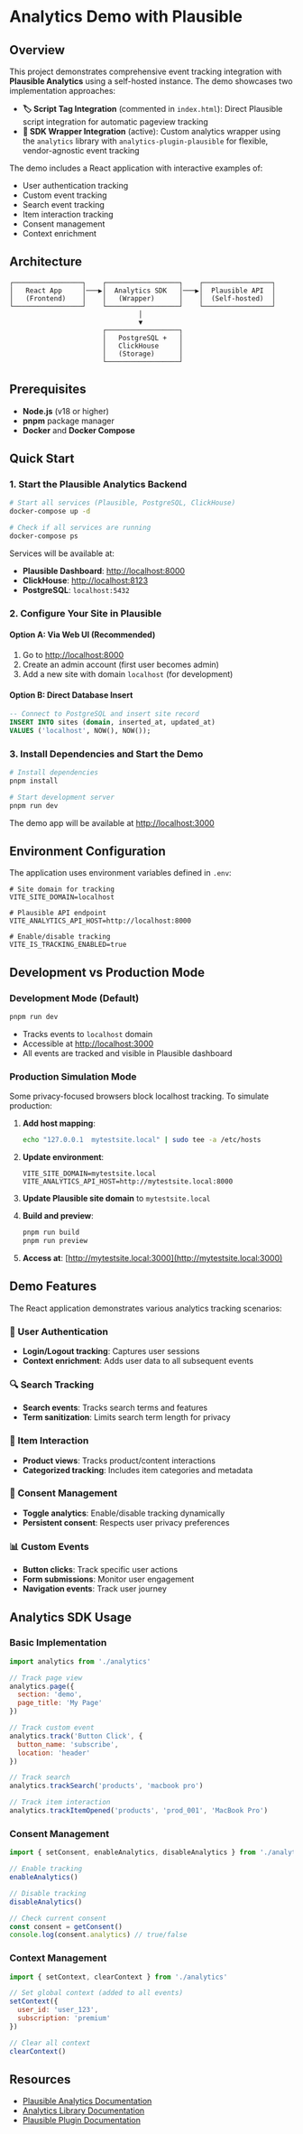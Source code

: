 # Analytics Demo with Plausible

## Overview

This project demonstrates comprehensive event tracking integration with **Plausible Analytics** using a self-hosted instance. The demo showcases two implementation approaches:

- **🏷️ Script Tag Integration** (commented in `index.html`): Direct Plausible script integration for automatic pageview tracking
- **🔧 SDK Wrapper Integration** (active): Custom analytics wrapper using the `analytics` library with `analytics-plugin-plausible` for flexible, vendor-agnostic event tracking

The demo includes a React application with interactive examples of:
- User authentication tracking
- Custom event tracking  
- Search event tracking
- Item interaction tracking
- Consent management
- Context enrichment

## Architecture

```
┌─────────────────┐    ┌──────────────────┐    ┌─────────────────┐
│   React App     │───▶│  Analytics SDK   │───▶│  Plausible API  │
│   (Frontend)    │    │   (Wrapper)      │    │  (Self-hosted)  │
└─────────────────┘    └──────────────────┘    └─────────────────┘
                                │
                                ▼
                       ┌──────────────────┐
                       │   PostgreSQL +   │
                       │   ClickHouse     │
                       │   (Storage)      │
                       └──────────────────┘
```

## Prerequisites

- **Node.js** (v18 or higher)
- **pnpm** package manager
- **Docker** and **Docker Compose**

## Quick Start

### 1. Start the Plausible Analytics Backend

```bash
# Start all services (Plausible, PostgreSQL, ClickHouse)
docker-compose up -d

# Check if all services are running
docker-compose ps
```

Services will be available at:
- **Plausible Dashboard**: [http://localhost:8000](http://localhost:8000)
- **ClickHouse**: [http://localhost:8123](http://localhost:8123)
- **PostgreSQL**: `localhost:5432`

### 2. Configure Your Site in Plausible

#### Option A: Via Web UI (Recommended)
1. Go to [http://localhost:8000](http://localhost:8000)
2. Create an admin account (first user becomes admin)
3. Add a new site with domain `localhost` (for development)

#### Option B: Direct Database Insert
```sql
-- Connect to PostgreSQL and insert site record
INSERT INTO sites (domain, inserted_at, updated_at) 
VALUES ('localhost', NOW(), NOW());
```

### 3. Install Dependencies and Start the Demo

```bash
# Install dependencies
pnpm install

# Start development server
pnpm run dev
```

The demo app will be available at [http://localhost:3000](http://localhost:3000)

## Environment Configuration

The application uses environment variables defined in `.env`:

```properties
# Site domain for tracking
VITE_SITE_DOMAIN=localhost

# Plausible API endpoint  
VITE_ANALYTICS_API_HOST=http://localhost:8000

# Enable/disable tracking
VITE_IS_TRACKING_ENABLED=true
```

## Development vs Production Mode

### Development Mode (Default)
```bash
pnpm run dev
```
- Tracks events to `localhost` domain
- Accessible at [http://localhost:3000](http://localhost:3000)
- All events are tracked and visible in Plausible dashboard

### Production Simulation Mode
Some privacy-focused browsers block localhost tracking. To simulate production:

1. **Add host mapping**:
   ```bash
   echo "127.0.0.1  mytestsite.local" | sudo tee -a /etc/hosts
   ```

2. **Update environment**:
   ```properties
   VITE_SITE_DOMAIN=mytestsite.local
   VITE_ANALYTICS_API_HOST=http://mytestsite.local:8000
   ```

3. **Update Plausible site domain** to `mytestsite.local`

4. **Build and preview**:
   ```bash
   pnpm run build
   pnpm run preview
   ```

5. **Access at**: [http://mytestsite.local:3000](http://mytestsite.local:3000)

## Demo Features

The React application demonstrates various analytics tracking scenarios:

### 🔐 User Authentication
- **Login/Logout tracking**: Captures user sessions
- **Context enrichment**: Adds user data to all subsequent events

### 🔍 Search Tracking  
- **Search events**: Tracks search terms and features
- **Term sanitization**: Limits search term length for privacy

### 📱 Item Interaction
- **Product views**: Tracks product/content interactions  
- **Categorized tracking**: Includes item categories and metadata

### 🍪 Consent Management
- **Toggle analytics**: Enable/disable tracking dynamically
- **Persistent consent**: Respects user privacy preferences

### 📊 Custom Events
- **Button clicks**: Track specific user actions
- **Form submissions**: Monitor user engagement
- **Navigation events**: Track user journey

## Analytics SDK Usage

### Basic Implementation

```javascript
import analytics from './analytics'

// Track page view
analytics.page({ 
  section: 'demo',
  page_title: 'My Page' 
})

// Track custom event
analytics.track('Button Click', { 
  button_name: 'subscribe',
  location: 'header' 
})

// Track search
analytics.trackSearch('products', 'macbook pro')

// Track item interaction
analytics.trackItemOpened('products', 'prod_001', 'MacBook Pro')
```

### Consent Management

```javascript
import { setConsent, enableAnalytics, disableAnalytics } from './analytics'

// Enable tracking
enableAnalytics()

// Disable tracking
disableAnalytics()

// Check current consent
const consent = getConsent()
console.log(consent.analytics) // true/false
```

### Context Management

```javascript
import { setContext, clearContext } from './analytics'

// Set global context (added to all events)
setContext({ 
  user_id: 'user_123',
  subscription: 'premium' 
})

// Clear all context
clearContext()
```

## Resources

- [Plausible Analytics Documentation](https://docs.plausible.io/)
- [Analytics Library Documentation](https://github.com/DavidWells/analytics)
- [Plausible Plugin Documentation](https://github.com/DavidWells/analytics/tree/master/packages/analytics-plugin-plausible)

